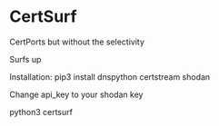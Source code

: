 # CertSurf
CertPorts but without the selectivity

Surfs up

Installation:
pip3 install dnspython certstream shodan

Change api_key to your shodan key

python3 certsurf
